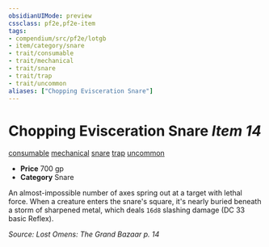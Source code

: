 ```yaml
---
obsidianUIMode: preview
cssclass: pf2e,pf2e-item
tags:
- compendium/src/pf2e/lotgb
- item/category/snare
- trait/consumable
- trait/mechanical
- trait/snare
- trait/trap
- trait/uncommon
aliases: ["Chopping Evisceration Snare"]
---
```

# Chopping Evisceration Snare *Item 14*  
[consumable](/rules/traits/consumable.md)  [mechanical](/rules/traits/mechanical.md)  [snare](/rules/traits/snare.md)  [trap](/rules/traits/trap.md)  [uncommon](/rules/traits/uncommon.md)  

- **Price** 700 gp
- **Category** Snare

An almost-impossible number of axes spring out at a target with lethal force. When a creature enters the snare's square, it's nearly buried beneath a storm of sharpened metal, which deals `16d8` slashing damage (DC 33 basic Reflex).

*Source: Lost Omens: The Grand Bazaar p. 14*